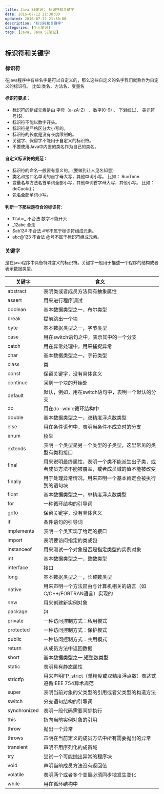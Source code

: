 ```yaml
---
title: Java SE笔记： 标识符和关键字
date: 2016-07-12 21:30:00
updated: 2016-07-12 21:30:00
description: "标识符和关键字"
categories: [个人笔记]
tags: [Java, Java SE笔记]
---
```


## 标识符和关键字
### 标识符
在java程序中有些名字是可以自定义的，那么这些自定义的名字我们就称作为自定义的标识符。 比如:类名、方法名、变量名

#### 标识符要求：
- 标识符的组成元素是由 字母（a-zA-Z） 、数字(0-9) 、 下划线(_)、 美元符号($).
- 标识符不能以数字开头。
- 标识符是严格区分大小写的。
- 标识符的长度是没有长度限制的。
- 关键字、保留字不能用于自定义的标识符。
- 不要使用Java中内置的类名作为自己的类名。
#### 自定义标识符的规范：
- 标识符的命名一般要有意义的。(要做到让人见名知意)
- 类名和接口名单词的首字母大写，其他单词小写。 比如： RunTime.
- 变量名与方法名首单词全部小写，其他单词首字母大写，其他小写。 比如： doCook()；
- 包名全部单词小写。
#### 判断一下那些是符合的标识符:
- 12abc_ 不合法 数字不能开头
- _12abc 合法
- $ab12# 不合法 #号不属于标识符组成元素。
- abc@123 不合法 @号不属于标识符组成元素。

### 关键字
是在java程序中具备特殊含义的标识符。关键字一般用于描述一个程序的结构或者表示数据类型。

|关键字	        |含义
|---------------|---------------------------------------------------------------------
|abstract	    |表明类或者成员方法具有抽象属性
|assert	        |用来进行程序调试
|boolean	    |基本数据类型之一，布尔类型
|break	        |提前跳出一个块
|byte	        |基本数据类型之一，字节类型
|case	        |用在switch语句之中，表示其中的一个分支　
|catch	        |用在异常处理中，用来捕捉异常
|char	        |基本数据类型之一，字符类型
|class	        |类
|const	        |保留关键字，没有具体含义
|continue	    |回到一个块的开始处
|default	    |默认，例如，用在switch语句中，表明一个默认的分支
|do	            |用在do-while循环结构中
|double	        |基本数据类型之一，双精度浮点数类型
|else	        |用在条件语句中，表明当条件不成立时的分支
|enum	        |枚举
|extends	    |表明一个类型是另一个类型的子类型，这里常见的类型有类和接口
|final	        |用来说明最终属性，表明一个类不能派生出子类，或者成员方法不能被覆盖，或者成员域的值不能被改变
|finally	    |用于处理异常情况，用来声明一个基本肯定会被执行到的语句块
|float	        |基本数据类型之一，单精度浮点数类型
|for	        |一种循环结构的引导词
|goto	        |保留关键字，没有具体含义
|if	            |条件语句的引导词
|implements	    |表明一个类实现了给定的接口
|import	        |表明要访问指定的类或包
|instanceof	    |用来测试一个对象是否是指定类型的实例对象
|int	        |基本数据类型之一，整数类型
|interface	    |接口
|long	        |基本数据类型之一，长整数类型
|native	        |用来声明一个方法是由与计算机相关的语言（如C/C++/FORTRAN语言）实现的
|new	        |用来创建新实例对象
|package	    |包
|private	    |一种访问控制方式：私用模式
|protected	    |一种访问控制方式：保护模式
|public	        |一种访问控制方式：共用模式
|return	        |从成员方法中返回数据
|short	        |基本数据类型之一,短整数类型
|static	        |表明具有静态属性
|strictfp	    |用来声明FP_strict（单精度或双精度浮点数）表达式遵循IEEE 754算术规范
|super	        |表明当前对象的父类型的引用或者父类型的构造方法
|switch	        |分支语句结构的引导词
|synchronized	|表明一段代码需要同步执行
|this	        |指向当前实例对象的引用
|throw	        |抛出一个异常
|throws	        |声明在当前定义的成员方法中所有需要抛出的异常
|transient	    |声明不用序列化的成员域
|try	        |尝试一个可能抛出异常的程序块
|void	        |声明当前成员方法没有返回值
|volatile	    |表明两个或者多个变量必须同步地发生变化
|while	        |用在循环结构中